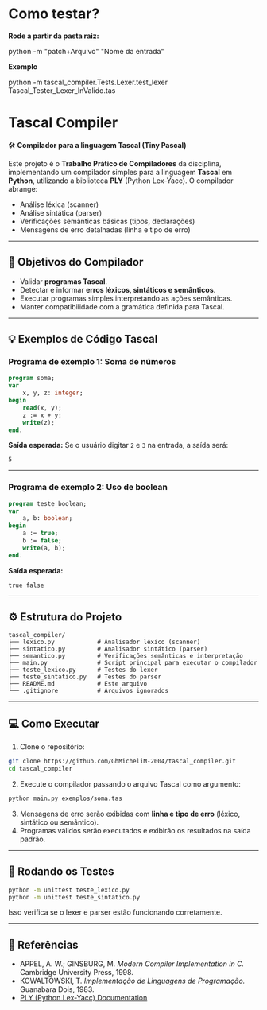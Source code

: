 
# Como testar?

**Rode a partir da pasta raiz:**

python -m "patch+Arquivo" "Nome da entrada"

**Exemplo**

python -m tascal_compiler.Tests.Lexer.test_lexer Tascal_Tester_Lexer_InValido.tas

# Tascal Compiler

🛠️ **Compilador para a linguagem Tascal (Tiny Pascal)**

Este projeto é o **Trabalho Prático de Compiladores** da disciplina, implementando um compilador simples para a linguagem **Tascal** em **Python**, utilizando a biblioteca **PLY** (Python Lex-Yacc). O compilador abrange:

* Análise léxica (scanner)
* Análise sintática (parser)
* Verificações semânticas básicas (tipos, declarações)
* Mensagens de erro detalhadas (linha e tipo de erro)

---

## 🎯 Objetivos do Compilador

* Validar **programas Tascal**.
* Detectar e informar **erros léxicos, sintáticos e semânticos**.
* Executar programas simples interpretando as ações semânticas.
* Manter compatibilidade com a gramática definida para Tascal.

---

## 💡 Exemplos de Código Tascal

### Programa de exemplo 1: Soma de números

```pascal
program soma;
var
    x, y, z: integer;
begin
    read(x, y);
    z := x + y;
    write(z);
end.
```

**Saída esperada:**
Se o usuário digitar `2` e `3` na entrada, a saída será:

```
5
```

---

### Programa de exemplo 2: Uso de boolean

```pascal
program teste_boolean;
var
    a, b: boolean;
begin
    a := true;
    b := false;
    write(a, b);
end.
```

**Saída esperada:**

```
true false
```

---

## ⚙️ Estrutura do Projeto

```
tascal_compiler/
├── lexico.py            # Analisador léxico (scanner)
├── sintatico.py         # Analisador sintático (parser)
├── semantico.py         # Verificações semânticas e interpretação
├── main.py              # Script principal para executar o compilador
├── teste_lexico.py      # Testes do lexer
├── teste_sintatico.py   # Testes do parser
├── README.md            # Este arquivo
└── .gitignore           # Arquivos ignorados
```

---

## 💻 Como Executar

1. Clone o repositório:

```bash
git clone https://github.com/GhMicheliM-2004/tascal_compiler.git
cd tascal_compiler
```

2. Execute o compilador passando o arquivo Tascal como argumento:

```bash
python main.py exemplos/soma.tas
```

3. Mensagens de erro serão exibidas com **linha e tipo de erro** (léxico, sintático ou semântico).
4. Programas válidos serão executados e exibirão os resultados na saída padrão.

---

## 🧪 Rodando os Testes

```bash
python -m unittest teste_lexico.py
python -m unittest teste_sintatico.py
```

Isso verifica se o lexer e parser estão funcionando corretamente.

---

## 📄 Referências

* APPEL, A. W.; GINSBURG, M. *Modern Compiler Implementation in C.* Cambridge University Press, 1998.
* KOWALTOWSKI, T. *Implementação de Linguagens de Programação.* Guanabara Dois, 1983.
* [PLY (Python Lex-Yacc) Documentation](https://ply.readthedocs.io/en/latest/index.html)
